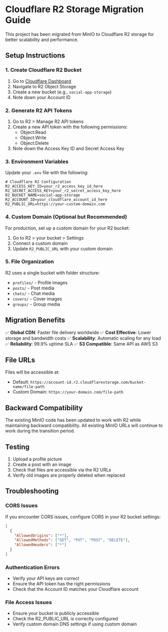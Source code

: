 # Cloudflare R2 Storage Migration Guide

This project has been migrated from MinIO to Cloudflare R2 storage for better scalability and performance.

## Setup Instructions

### 1. Create Cloudflare R2 Bucket

1. Go to [Cloudflare Dashboard](https://dash.cloudflare.com/)
2. Navigate to R2 Object Storage
3. Create a new bucket (e.g., `social-app-storage`)
4. Note down your Account ID

### 2. Generate R2 API Tokens

1. Go to R2 > Manage R2 API tokens
2. Create a new API token with the following permissions:
   - Object:Read
   - Object:Write
   - Object:Delete
3. Note down the Access Key ID and Secret Access Key

### 3. Environment Variables

Update your `.env` file with the following:

```env
# Cloudflare R2 Configuration
R2_ACCESS_KEY_ID=your_r2_access_key_id_here
R2_SECRET_ACCESS_KEY=your_r2_secret_access_key_here
R2_BUCKET_NAME=social-app-storage
R2_ACCOUNT_ID=your_cloudflare_account_id_here
R2_PUBLIC_URL=https://your-custom-domain.com
```

### 4. Custom Domain (Optional but Recommended)

For production, set up a custom domain for your R2 bucket:

1. Go to R2 > your bucket > Settings
2. Connect a custom domain
3. Update `R2_PUBLIC_URL` with your custom domain

### 5. File Organization

R2 uses a single bucket with folder structure:
- `profiles/` - Profile images
- `posts/` - Post media
- `chats/` - Chat media  
- `covers/` - Cover images
- `groups/` - Group media

## Migration Benefits

✅ **Global CDN**: Faster file delivery worldwide
✅ **Cost Effective**: Lower storage and bandwidth costs
✅ **Scalability**: Automatic scaling for any load
✅ **Reliability**: 99.9% uptime SLA
✅ **S3 Compatible**: Same API as AWS S3

## File URLs

Files will be accessible at:
- Default: `https://account-id.r2.cloudflarestorage.com/bucket-name/file-path`
- Custom Domain: `https://your-domain.com/file-path`

## Backward Compatibility

The existing MinIO code has been updated to work with R2 while maintaining backward compatibility. All existing MinIO URLs will continue to work during the transition period.

## Testing

1. Upload a profile picture
2. Create a post with an image
3. Check that files are accessible via the R2 URLs
4. Verify old images are properly deleted when replaced

## Troubleshooting

### CORS Issues
If you encounter CORS issues, configure CORS in your R2 bucket settings:

```json
[
  {
    "AllowedOrigins": ["*"],
    "AllowedMethods": ["GET", "PUT", "POST", "DELETE"],
    "AllowedHeaders": ["*"]
  }
]
```

### Authentication Errors
- Verify your API keys are correct
- Ensure the API token has the right permissions
- Check that the Account ID matches your Cloudflare account

### File Access Issues
- Ensure your bucket is publicly accessible
- Check the R2_PUBLIC_URL is correctly configured
- Verify custom domain DNS settings if using custom domain
